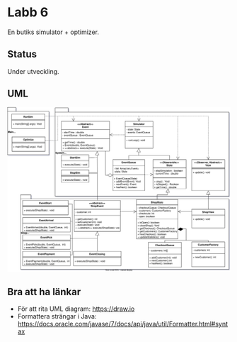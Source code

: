 
# Labb 6

En butiks simulator + optimizer.

## Status

Under utveckling.

## UML

![uml diagram](docs/uml.drawio.svg)

## Bra att ha länkar

- För att rita UML diagram: https://draw.io
- Formattera strängar i Java: https://docs.oracle.com/javase/7/docs/api/java/util/Formatter.html#syntax

